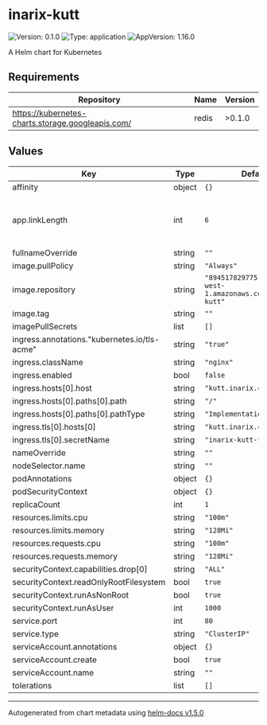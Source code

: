 # inarix-kutt

![Version: 0.1.0](https://img.shields.io/badge/Version-0.1.0-informational?style=flat-square) ![Type: application](https://img.shields.io/badge/Type-application-informational?style=flat-square) ![AppVersion: 1.16.0](https://img.shields.io/badge/AppVersion-1.16.0-informational?style=flat-square)

A Helm chart for Kubernetes

## Requirements

| Repository | Name | Version |
|------------|------|---------|
| https://kubernetes-charts.storage.googleapis.com/ | redis | >0.1.0 |

## Values

| Key | Type | Default | Description |
|-----|------|---------|-------------|
| affinity | object | `{}` |  |
| app.linkLength | int | `6` | Maximum length of sha after shorten URL |
| fullnameOverride | string | `""` |  |
| image.pullPolicy | string | `"Always"` |  |
| image.repository | string | `"894517829775.dkr.ecr.eu-west-1.amazonaws.com/inarix-kutt"` |  |
| image.tag | string | `""` |  |
| imagePullSecrets | list | `[]` |  |
| ingress.annotations."kubernetes.io/tls-acme" | string | `"true"` |  |
| ingress.className | string | `"nginx"` |  |
| ingress.enabled | bool | `false` |  |
| ingress.hosts[0].host | string | `"kutt.inarix.com"` |  |
| ingress.hosts[0].paths[0].path | string | `"/"` |  |
| ingress.hosts[0].paths[0].pathType | string | `"ImplementationSpecific"` |  |
| ingress.tls[0].hosts[0] | string | `"kutt.inarix.com"` |  |
| ingress.tls[0].secretName | string | `"inarix-kutt-tls"` |  |
| nameOverride | string | `""` |  |
| nodeSelector.name | string | `""` |  |
| podAnnotations | object | `{}` |  |
| podSecurityContext | object | `{}` |  |
| replicaCount | int | `1` |  |
| resources.limits.cpu | string | `"100m"` |  |
| resources.limits.memory | string | `"128Mi"` |  |
| resources.requests.cpu | string | `"100m"` |  |
| resources.requests.memory | string | `"128Mi"` |  |
| securityContext.capabilities.drop[0] | string | `"ALL"` |  |
| securityContext.readOnlyRootFilesystem | bool | `true` |  |
| securityContext.runAsNonRoot | bool | `true` |  |
| securityContext.runAsUser | int | `1000` |  |
| service.port | int | `80` |  |
| service.type | string | `"ClusterIP"` |  |
| serviceAccount.annotations | object | `{}` |  |
| serviceAccount.create | bool | `true` |  |
| serviceAccount.name | string | `""` |  |
| tolerations | list | `[]` |  |

----------------------------------------------
Autogenerated from chart metadata using [helm-docs v1.5.0](https://github.com/norwoodj/helm-docs/releases/v1.5.0)
